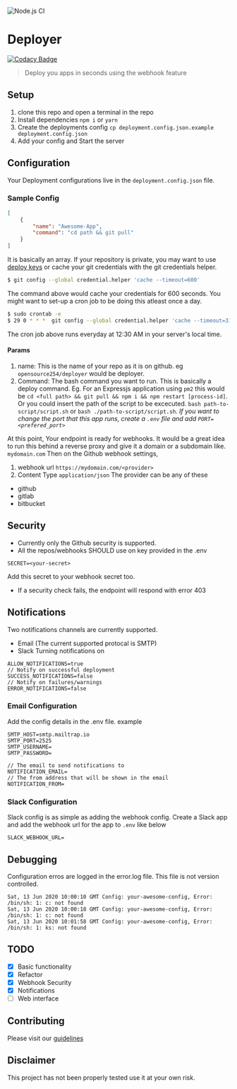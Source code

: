 ![Node.js CI](https://github.com/opensource254/deployer/workflows/Node.js%20CI/badge.svg)
# Deployer

[![Codacy Badge](https://api.codacy.com/project/badge/Grade/4f995596e00d43a89c2fc753bf8786a4)](https://app.codacy.com/gh/opensource254/deployer?utm_source=github.com&utm_medium=referral&utm_content=opensource254/deployer&utm_campaign=Badge_Grade)

> Deploy you apps in seconds using the webhook feature

## Setup
1. clone this repo and open a terminal in the repo
2. Install dependencies `npm i` or `yarn`
3. Create the deployments config `cp deployment.config.json.example deployment.config.json`
4. Add your config and Start the server

## Configuration
Your Deployment configurations live in the `deployment.config.json` file.
### Sample Config
```json
[
    {
        "name": "Awesome-App",
        "command": "cd path && git pull"
    }
]
```
It is basically an array.
If your repository is private, you may want to use [deploy keys](https://developer.github.com/v3/guides/managing-deploy-keys/) or cache your git credentials with the git credentials helper.
```bash
$ git config --global credential.helper 'cache --timeout=600'
```
The command above would cache your credentials for 600 seconds. You might want to set-up a cron job to be doing this atleast once a day.
```bash
$ sudo crontab -e
$ 29 0 * * *  git config --global credential.helper 'cache --timeout=31556952'
```
The cron job above runs everyday at 12:30 AM in your server's local time.
#### Params
1. name: This is the name of your repo as it is on github. eg `opensource254/deployer` would be deployer.
2. Command: The bash command you want to run. This is basically a deploy command. Eg. For an Expressjs application using `pm2` this would be `cd <full path> && git pull && npm i && npm restart [process-id]`. Or you could insert the path of the script to be excecuted. 
`bash path-to-script/script.sh` or `bash ./path-to-script/script.sh`.
*If you want to change the port that this app runs, create a `.env` file and add `PORT=<prefered_port>`*

At this point, Your endpoint is ready for webhooks. It would be a great idea to run this behind a reverse proxy and give it a domain or a subdomain like. `mydomain.com` Then on the Github webhook settings,
1. webhook url `https://mydomain.com/<provider>`
2. Content Type `application/json`
The provider can be any of these 
* github
* gitlab
* bitbucket

## Security
* Currently only the Github security is supported. 
* All the repos/webhooks SHOULD use on key provided in the .env
```env
SECRET=<your-secret>
```
Add this secret to your webhook secret too.
* If a security check fails, the endpoint will respond with error 403

## Notifications
Two notifications channels are currently supported.
* Email (The current supported protocal is SMTP)
* Slack
Turning notifications on
```env
ALLOW_NOTIFICATIONS=true
// Notify on successful deployment
SUCCESS_NOTIFICATIONS=false
// Notify on failures/warnings
ERROR_NOTIFICATIONS=false
```

### Email Configuration
Add the config details in the .env file.
example
```env
SMTP_HOST=smtp.mailtrap.io
SMTP_PORT=2525
SMTP_USERNAME=
SMTP_PASSWORD=

// The email to send notifications to
NOTIFICATION_EMAIL=
// The from address that will be shown in the email
NOTIFICATION_FROM=
```
### Slack Configuration
Slack config is as simple as adding the webhook config.
Create a Slack app and add the webhook url for the app to `.env` like below
```env
SLACK_WEBHOOK_URL=
```

## Debugging
Configuration erros are logged in the error.log file. This file is not version controlled.
```log
Sat, 13 Jun 2020 10:00:10 GMT Config: your-awesome-config, Error: /bin/sh: 1: c: not found
Sat, 13 Jun 2020 10:00:18 GMT Config: your-awesome-config, Error: /bin/sh: 1: c: not found
Sat, 13 Jun 2020 10:01:58 GMT Config: your-awesome-config, Error: /bin/sh: 1: ks: not found
```

## TODO
- [x] Basic functionality
- [x] Refactor
- [x] Webhook Security
- [x] Notifications
- [ ] Web interface

## Contributing
Please visit our [guidelines](https://opensource254.github.io/guidelines)

## Disclaimer 
This project has not been properly tested use it at your own risk.

